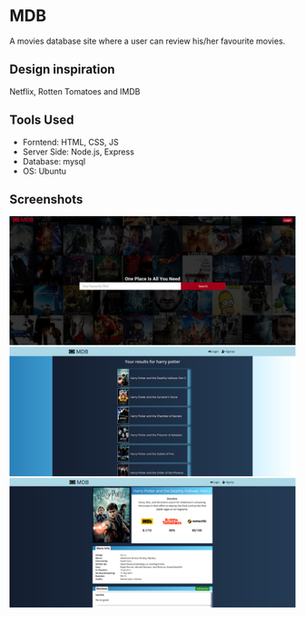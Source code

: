 # MDB
A movies database site where a user can review his/her favourite movies.

## Design inspiration
Netflix, Rotten Tomatoes and IMDB

## Tools Used
- Forntend: HTML, CSS, JS
- Server Side: Node.js, Express
- Database: mysql
- OS: Ubuntu

## Screenshots
![](./images/homepage.jpg)
![](./images/results_page.png)
![](./images/title.png)
